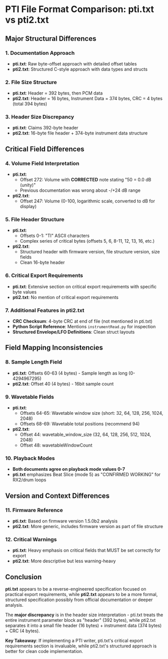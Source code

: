# PTI File Format Comparison: pti.txt vs pti2.txt

## **Major Structural Differences**

### **1. Documentation Approach**
- **pti.txt**: Raw byte-offset approach with detailed offset tables
- **pti2.txt**: Structured C-style approach with data types and structs

### **2. File Size Structure**
- **pti.txt**: Header = 392 bytes, then PCM data
- **pti2.txt**: Header = 16 bytes, Instrument Data = 374 bytes, CRC = 4 bytes (total 394 bytes)

### **3. Header Size Discrepancy**
- **pti.txt**: Claims 392-byte header
- **pti2.txt**: 16-byte file header + 374-byte instrument data structure

## **Critical Field Differences**

### **4. Volume Field Interpretation**
- **pti.txt**: 
  - Offset 272: Volume with **CORRECTED** note stating "50 = 0.0 dB (unity)"
  - Previous documentation was wrong about -/+24 dB range
- **pti2.txt**: 
  - Offset 247: Volume (0-100, logarithmic scale, converted to dB for display)

### **5. File Header Structure**
- **pti.txt**: 
  - Offsets 0-1: "TI" ASCII characters
  - Complex series of critical bytes (offsets 5, 6, 8-11, 12, 13, 16, etc.)
- **pti2.txt**: 
  - Structured header with firmware version, file structure version, size fields
  - Clean 16-byte header

### **6. Critical Export Requirements**
- **pti.txt**: Extensive section on critical export requirements with specific byte values
- **pti2.txt**: No mention of critical export requirements

### **7. Additional Features in pti2.txt**
- **CRC Checksum**: 4-byte CRC at end of file (not mentioned in pti.txt)
- **Python Script Reference**: Mentions `instrumentRead.py` for inspection
- **Structured Envelope/LFO Definitions**: Clean struct layouts

## **Field Mapping Inconsistencies**

### **8. Sample Length Field**
- **pti.txt**: Offsets 60-63 (4 bytes) - Sample length as long (0-4294967295)
- **pti2.txt**: Offset 40 (4 bytes) - 16bit sample count

### **9. Wavetable Fields**
- **pti.txt**: 
  - Offsets 64-65: Wavetable window size (short: 32, 64, 128, 256, 1024, 2048)
  - Offsets 68-69: Wavetable total positions (recommend 94)
- **pti2.txt**: 
  - Offset 44: wavetable_window_size (32, 64, 128, 256, 512, 1024, 2048)
  - Offset 48: wavetableWindowCount

### **10. Playback Modes**
- **Both documents agree on playback mode values 0-7**
- **pti.txt** emphasizes Beat Slice (mode 5) as "CONFIRMED WORKING" for RX2/drum loops

## **Version and Context Differences**

### **11. Firmware Reference**
- **pti.txt**: Based on firmware version 1.5.0b2 analysis
- **pti2.txt**: More generic, includes firmware version as part of file structure

### **12. Critical Warnings**
- **pti.txt**: Heavy emphasis on critical fields that MUST be set correctly for export
- **pti2.txt**: More descriptive but less warning-heavy

## **Conclusion**

**pti.txt** appears to be a reverse-engineered specification focused on practical export requirements, while **pti2.txt** appears to be a more formal, structured specification possibly from official documentation or deeper analysis.

The **major discrepancy** is in the header size interpretation - pti.txt treats the entire instrument parameter block as "header" (392 bytes), while pti2.txt separates it into a small file header (16 bytes) + instrument data (374 bytes) + CRC (4 bytes).

**Key Takeaway**: If implementing a PTI writer, pti.txt's critical export requirements section is invaluable, while pti2.txt's structured approach is better for clean code implementation.